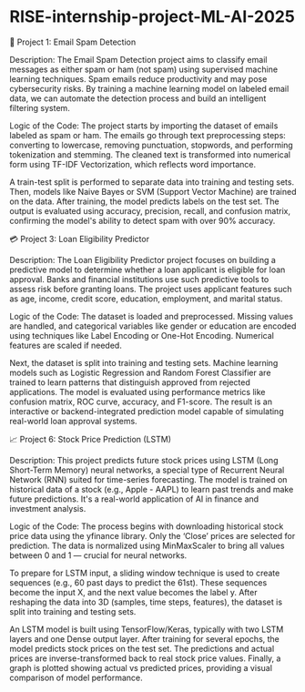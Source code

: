 # RISE-internship-project-ML-AI-2025
📨 Project 1: Email Spam Detection

Description:
The Email Spam Detection project aims to classify email messages as either spam or ham (not spam) using supervised machine learning techniques. Spam emails reduce productivity and may pose cybersecurity risks. By training a machine learning model on labeled email data, we can automate the detection process and build an intelligent filtering system.

Logic of the Code:
The project starts by importing the dataset of emails labeled as spam or ham. The emails go through text preprocessing steps: converting to lowercase, removing punctuation, stopwords, and performing tokenization and stemming. The cleaned text is transformed into numerical form using TF-IDF Vectorization, which reflects word importance.

A train-test split is performed to separate data into training and testing sets. Then, models like Naive Bayes or SVM (Support Vector Machine) are trained on the data. After training, the model predicts labels on the test set. The output is evaluated using accuracy, precision, recall, and confusion matrix, confirming the model's ability to detect spam with over 90% accuracy.


💳 Project 3: Loan Eligibility Predictor

Description:
The Loan Eligibility Predictor project focuses on building a predictive model to determine whether a loan applicant is eligible for loan approval. Banks and financial institutions use such predictive tools to assess risk before granting loans. The project uses applicant features such as age, income, credit score, education, employment, and marital status.

Logic of the Code:
The dataset is loaded and preprocessed. Missing values are handled, and categorical variables like gender or education are encoded using techniques like Label Encoding or One-Hot Encoding. Numerical features are scaled if needed.

Next, the dataset is split into training and testing sets. Machine learning models such as Logistic Regression and Random Forest Classifier are trained to learn patterns that distinguish approved from rejected applications. The model is evaluated using performance metrics like confusion matrix, ROC curve, accuracy, and F1-score. The result is an interactive or backend-integrated prediction model capable of simulating real-world loan approval systems.


📈 Project 6: Stock Price Prediction (LSTM)

Description:
This project predicts future stock prices using LSTM (Long Short-Term Memory) neural networks, a special type of Recurrent Neural Network (RNN) suited for time-series forecasting. The model is trained on historical data of a stock (e.g., Apple - AAPL) to learn past trends and make future predictions. It's a real-world application of AI in finance and investment analysis.

Logic of the Code:
The process begins with downloading historical stock price data using the yfinance library. Only the ‘Close’ prices are selected for prediction. The data is normalized using MinMaxScaler to bring all values between 0 and 1 — crucial for neural networks.

To prepare for LSTM input, a sliding window technique is used to create sequences (e.g., 60 past days to predict the 61st). These sequences become the input X, and the next value becomes the label y. After reshaping the data into 3D (samples, time steps, features), the dataset is split into training and testing sets.

An LSTM model is built using TensorFlow/Keras, typically with two LSTM layers and one Dense output layer. After training for several epochs, the model predicts stock prices on the test set. The predictions and actual prices are inverse-transformed back to real stock price values. Finally, a graph is plotted showing actual vs predicted prices, providing a visual comparison of model performance.
